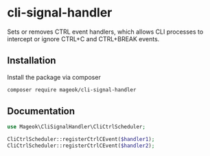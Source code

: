 # cli-signal-handler
Sets or removes CTRL event handlers, which allows CLI processes to intercept or ignore CTRL+C and CTRL+BREAK events.

## Installation

Install the package via composer

```bash
composer require mageok/cli-signal-handler
```

## Documentation

```php
use Mageok\CliSignalHandler\CliCtrlScheduler;

CliCtrlScheduler::registerCtrlCEvent($handler1);
CliCtrlScheduler::registerCtrlCEvent($handler2);

```